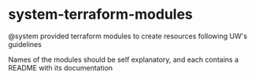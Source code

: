 # system-terraform-modules
@system provided terraform modules to create resources following UW's
guidelines

Names of the modules should be self explanatory, and each contains a README
with its documentation
